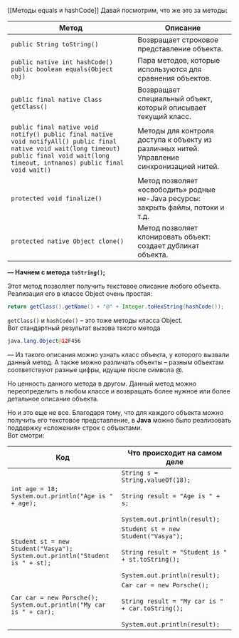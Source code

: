 [[Методы equals и hashCode]]
Давай посмотрим, что же это за методы:

| Метод                                                                                                                                                                                        | Описание                                                                                   |
| -------------------------------------------------------------------------------------------------------------------------------------------------------------------------------------------- | ------------------------------------------------------------------------------------------ |
| `public String toString()`                                                                                                                                                                   | Возвращает строковое представление объекта.                                                |
| `public native int hashCode() public boolean equals(Object obj)`                                                                                                                             | Пара методов, которые используются для сравнения объектов.                                 |
| `public final native Class getClass()`                                                                                                                                                       | Возвращает специальный объект, который описывает текущий класс.                            |
| `public final native void notify() public final native void notifyAll() public final native void wait(long timeout) public final void wait(long timeout, intnanos) public final void wait()` | Методы для контроля доступа к объекту из различных нитей. Управление синхронизацией нитей. |
| `protected void finalize()`                                                                                                                                                                  | Метод позволяет «освободить» родные не-Java ресурсы: закрыть файлы, потоки и т.д.          |
| `protected native Object clone()`                                                                                                                                                            | Метод позволяет клонировать объект: создает дубликат объекта.                              |
**— Начнем с метода `toString()`;**

Этот метод позволяет получить текстовое описание любого объекта. Реализация его в классе Object очень простая:

```java
return getClass().getName() + "@" + Integer.toHexString(hashCode());
```

`getClass()` и `hashCode()` – это тоже методы класса Object.  
Вот стандартный результат вызова такого метода

```java
java.lang.Object@12F456
```

— Из такого описания можно узнать класс объекта, у которого вызвали данный метод.
А также можно различать объекты – разным объектам соответствуют разные цифры, идущие после символа @.

Но ценность данного метода в другом. Данный метод можно переопределить в любом классе и возвращать более нужное или более детальное описание объекта.

Но и это еще не все.
Благодаря тому, что для каждого объекта можно получить его текстовое представление, в **Java** можно было реализовать поддержку «сложения» строк с объектами.  
Вот смотри:

| Код                                                                               | Что происходит на самом деле                                                                                                      |
| --------------------------------------------------------------------------------- | --------------------------------------------------------------------------------------------------------------------------------- |
| `int age = 18;`<br>`System.out.println("Age is " + age);`                         | `String s = String.valueOf(18);`<br><br>`String result = "Age is " + s;`<br><br>`System.out.println(result);`                     |
| `Student st = new Student("Vasya");`<br>`System.out.println("Student is " + st);` | `Student st = new Student("Vasya");`<br><br>`String result = "Student is " + st.toString();`<br><br>`System.out.println(result);` |
| `Car car = new Porsche();`<br>`System.out.println("My car is " + car);`           | `Car car = new Porsche();`<br><br>`String result = "My car is " + car.toString();`<br><br>`System.out.println(result);`           |
